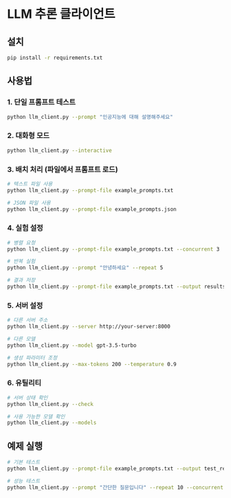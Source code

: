 # LLM 추론 클라이언트

## 설치

```bash
pip install -r requirements.txt
```

## 사용법

### 1. 단일 프롬프트 테스트
```bash
python llm_client.py --prompt "인공지능에 대해 설명해주세요"
```

### 2. 대화형 모드
```bash
python llm_client.py --interactive
```

### 3. 배치 처리 (파일에서 프롬프트 로드)
```bash
# 텍스트 파일 사용
python llm_client.py --prompt-file example_prompts.txt

# JSON 파일 사용  
python llm_client.py --prompt-file example_prompts.json
```

### 4. 실험 설정
```bash
# 병렬 요청
python llm_client.py --prompt-file example_prompts.txt --concurrent 3

# 반복 실험
python llm_client.py --prompt "안녕하세요" --repeat 5

# 결과 저장
python llm_client.py --prompt-file example_prompts.txt --output results.json
```

### 5. 서버 설정
```bash
# 다른 서버 주소
python llm_client.py --server http://your-server:8000

# 다른 모델
python llm_client.py --model gpt-3.5-turbo

# 생성 파라미터 조정
python llm_client.py --max-tokens 200 --temperature 0.9
```

### 6. 유틸리티
```bash
# 서버 상태 확인
python llm_client.py --check

# 사용 가능한 모델 확인
python llm_client.py --models
```

## 예제 실행

```bash
# 기본 테스트
python llm_client.py --prompt-file example_prompts.txt --output test_results.json

# 성능 테스트
python llm_client.py --prompt "간단한 질문입니다" --repeat 10 --concurrent 3 --output performance.csv
```